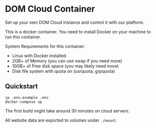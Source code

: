 # DOM Cloud Container

Set up your own DOM Cloud instance and control it with our platform.

This is a docker container. You need to install Docker on your machine to run this container.

System Requirements for this container:
+ Linux with Docker installed
+ 2GB+ of Memory (you can use swap if you need more)
+ 10GB+ of Free disk space (you may likely need more)
+ Disk file system with quota on (usrquota, grpquota)

## Quickstart

```
cp .env.example .env
docker-compose up
```

The first build might take around 30 minutes on cloud servers.

All website data are exported to volumes under `./mount`.
